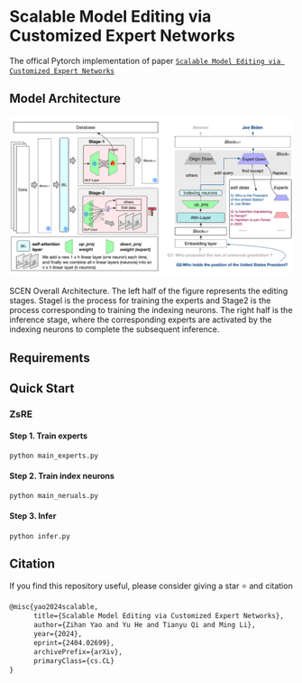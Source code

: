 # Scalable Model Editing via Customized Expert Networks
The offical Pytorch implementation of paper [``Scalable Model Editing via Customized Expert Networks``](http://arxiv.org/abs/2404.02699) 

## Model Architecture

![](img/flowchart.png)

SCEN Overall Architecture. The left half of the figure represents the editing stages. Stagel is the process for training the experts and Stage2 is the process corresponding to training the indexing neurons. The right half is the inference stage, where the corresponding experts are activated by the indexing neurons to complete the subsequent inference.

## Requirements


## Quick Start

### ZsRE
#### Step 1. Train experts
    python main_experts.py

#### Step 2. Train index neurons
    python main_neruals.py

#### Step 3. Infer
    python infer.py

## Citation
If you find this repository useful, please consider giving a star :star: and citation
```
@misc{yao2024scalable,
      title={Scalable Model Editing via Customized Expert Networks}, 
      author={Zihan Yao and Yu He and Tianyu Qi and Ming Li},
      year={2024},
      eprint={2404.02699},
      archivePrefix={arXiv},
      primaryClass={cs.CL}
}
```

